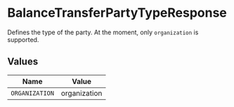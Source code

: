 # BalanceTransferPartyTypeResponse

Defines the type of the party. At the moment, only `organization` is supported.


## Values

| Name           | Value          |
| -------------- | -------------- |
| `ORGANIZATION` | organization   |